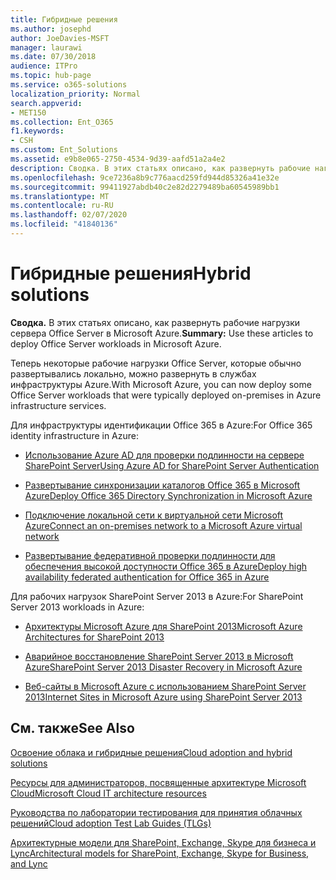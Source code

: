 ```yaml
---
title: Гибридные решения
ms.author: josephd
author: JoeDavies-MSFT
manager: laurawi
ms.date: 07/30/2018
audience: ITPro
ms.topic: hub-page
ms.service: o365-solutions
localization_priority: Normal
search.appverid:
- MET150
ms.collection: Ent_O365
f1.keywords:
- CSH
ms.custom: Ent_Solutions
ms.assetid: e9b8e065-2750-4534-9d39-aafd51a2a4e2
description: Сводка. В этих статьях описано, как развернуть рабочие нагрузки сервера Office Server в Microsoft Azure.
ms.openlocfilehash: 9ce7236a8b9c776aacd259fd944d85326a41e32e
ms.sourcegitcommit: 99411927abdb40c2e82d2279489ba60545989bb1
ms.translationtype: MT
ms.contentlocale: ru-RU
ms.lasthandoff: 02/07/2020
ms.locfileid: "41840136"
---
```

# <a name="hybrid-solutions"></a><span data-ttu-id="1b9ff-103">Гибридные решения</span><span class="sxs-lookup"><span data-stu-id="1b9ff-103">Hybrid solutions</span></span>

 <span data-ttu-id="1b9ff-104">**Сводка.** В этих статьях описано, как развернуть рабочие нагрузки сервера Office Server в Microsoft Azure.</span><span class="sxs-lookup"><span data-stu-id="1b9ff-104">**Summary:** Use these articles to deploy Office Server workloads in Microsoft Azure.</span></span>
  
<span data-ttu-id="1b9ff-105">Теперь некоторые рабочие нагрузки Office Server, которые обычно развертывались локально, можно развернуть в службах инфраструктуры Azure.</span><span class="sxs-lookup"><span data-stu-id="1b9ff-105">With Microsoft Azure, you can now deploy some Office Server workloads that were typically deployed on-premises in Azure infrastructure services.</span></span>
  
<span data-ttu-id="1b9ff-106">Для инфраструктуры идентификации Office 365 в Azure:</span><span class="sxs-lookup"><span data-stu-id="1b9ff-106">For Office 365 identity infrastructure in Azure:</span></span>

- [<span data-ttu-id="1b9ff-107">Использование Azure AD для проверки подлинности на сервере SharePoint Server</span><span class="sxs-lookup"><span data-stu-id="1b9ff-107">Using Azure AD for SharePoint Server Authentication</span></span>](using-azure-ad-for-sharepoint-server-authentication.md)

- [<span data-ttu-id="1b9ff-108">Развертывание синхронизации каталогов Office 365 в Microsoft Azure</span><span class="sxs-lookup"><span data-stu-id="1b9ff-108">Deploy Office 365 Directory Synchronization in Microsoft Azure</span></span>](deploy-office-365-directory-synchronization-dirsync-in-microsoft-azure.md)
  
- [<span data-ttu-id="1b9ff-109">Подключение локальной сети к виртуальной сети Microsoft Azure</span><span class="sxs-lookup"><span data-stu-id="1b9ff-109">Connect an on-premises network to a Microsoft Azure virtual network</span></span>](connect-an-on-premises-network-to-a-microsoft-azure-virtual-network.md)
    
- [<span data-ttu-id="1b9ff-110">Развертывание федеративной проверки подлинности для обеспечения высокой доступности Office 365 в Azure</span><span class="sxs-lookup"><span data-stu-id="1b9ff-110">Deploy high availability federated authentication for Office 365 in Azure</span></span>](deploy-high-availability-federated-authentication-for-office-365-in-azure.md)
    
<span data-ttu-id="1b9ff-111">Для рабочих нагрузок SharePoint Server 2013 в Azure:</span><span class="sxs-lookup"><span data-stu-id="1b9ff-111">For SharePoint Server 2013 workloads in Azure:</span></span>
  
- [<span data-ttu-id="1b9ff-112">Архитектуры Microsoft Azure для SharePoint 2013</span><span class="sxs-lookup"><span data-stu-id="1b9ff-112">Microsoft Azure Architectures for SharePoint 2013</span></span>](microsoft-azure-architectures-for-sharepoint-2013.md)
    
- [<span data-ttu-id="1b9ff-113">Аварийное восстановление SharePoint Server 2013 в Microsoft Azure</span><span class="sxs-lookup"><span data-stu-id="1b9ff-113">SharePoint Server 2013 Disaster Recovery in Microsoft Azure</span></span>](sharepoint-server-2013-disaster-recovery-in-microsoft-azure.md)
    
- [<span data-ttu-id="1b9ff-114">Веб-сайты в Microsoft Azure с использованием SharePoint Server 2013</span><span class="sxs-lookup"><span data-stu-id="1b9ff-114">Internet Sites in Microsoft Azure using SharePoint Server 2013</span></span>](internet-sites-in-microsoft-azure-using-sharepoint-server-2013.md)
  
  
## <a name="see-also"></a><span data-ttu-id="1b9ff-115">См. также</span><span class="sxs-lookup"><span data-stu-id="1b9ff-115">See Also</span></span>

[<span data-ttu-id="1b9ff-116">Освоение облака и гибридные решения</span><span class="sxs-lookup"><span data-stu-id="1b9ff-116">Cloud adoption and hybrid solutions</span></span>](cloud-adoption-and-hybrid-solutions.md)
  
[<span data-ttu-id="1b9ff-117">Ресурсы для администраторов, посвященные архитектуре Microsoft Cloud</span><span class="sxs-lookup"><span data-stu-id="1b9ff-117">Microsoft Cloud IT architecture resources</span></span>](microsoft-cloud-it-architecture-resources.md)
  
[<span data-ttu-id="1b9ff-118">Руководства по лаборатории тестирования для принятия облачных решений</span><span class="sxs-lookup"><span data-stu-id="1b9ff-118">Cloud adoption Test Lab Guides (TLGs)</span></span>](cloud-adoption-test-lab-guides-tlgs.md)
  
[<span data-ttu-id="1b9ff-119">Архитектурные модели для SharePoint, Exchange, Skype для бизнеса и Lync</span><span class="sxs-lookup"><span data-stu-id="1b9ff-119">Architectural models for SharePoint, Exchange, Skype for Business, and Lync</span></span>](architectural-models-for-sharepoint-exchange-skype-for-business-and-lync.md)


